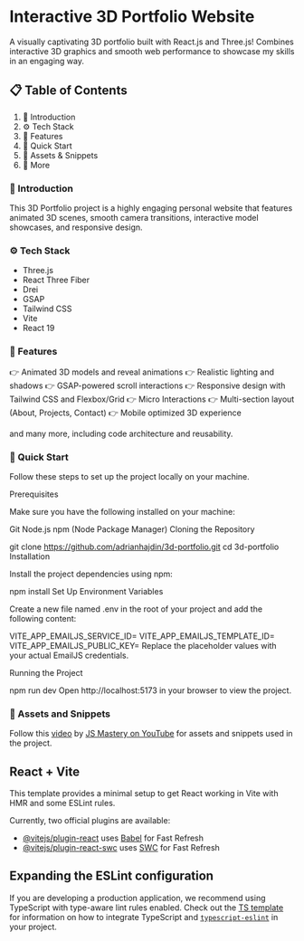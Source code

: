 # Interactive 3D Portfolio Website

A visually captivating 3D portfolio built with React.js and Three.js! Combines interactive 3D graphics and smooth web performance to showcase my skills in an engaging way.

## 📋 Table of Contents

1. 🤖 Introduction
2. ⚙️ Tech Stack
3. 🔋 Features
4. 🤸 Quick Start
5. 🔗 Assets & Snippets
6. 🚀 More

### 🤖 Introduction

This 3D Portfolio project is a highly engaging personal website that features animated 3D scenes, smooth camera transitions, interactive model showcases, and responsive design.

### ⚙️ Tech Stack

- Three.js
- React Three Fiber
- Drei
- GSAP
- Tailwind CSS
- Vite
- React 19

### 🔋 Features

👉 Animated 3D models and reveal animations
👉 Realistic lighting and shadows
👉 GSAP-powered scroll interactions
👉 Responsive design with Tailwind CSS and Flexbox/Grid
👉 Micro Interactions
👉 Multi-section layout (About, Projects, Contact)
👉 Mobile optimized 3D experience

and many more, including code architecture and reusability.

### 🤸 Quick Start

Follow these steps to set up the project locally on your machine.

Prerequisites

Make sure you have the following installed on your machine:

Git
Node.js
npm (Node Package Manager)
Cloning the Repository

git clone https://github.com/adrianhajdin/3d-portfolio.git
cd 3d-portfolio
Installation

Install the project dependencies using npm:

npm install
Set Up Environment Variables

Create a new file named .env in the root of your project and add the following content:

VITE_APP_EMAILJS_SERVICE_ID=
VITE_APP_EMAILJS_TEMPLATE_ID=
VITE_APP_EMAILJS_PUBLIC_KEY=
Replace the placeholder values with your actual EmailJS credentials.

Running the Project

npm run dev
Open http://localhost:5173 in your browser to view the project.

### 🔗 Assets and Snippets

Follow this [video](https://www.youtube.com/watch?v=E-fdPfRxkzQ&t=345s) by [JS Mastery on YouTube](https://www.youtube.com/@javascriptmastery) for assets and snippets used in the project.

## React + Vite

This template provides a minimal setup to get React working in Vite with HMR and some ESLint rules.

Currently, two official plugins are available:

- [@vitejs/plugin-react](https://github.com/vitejs/vite-plugin-react/blob/main/packages/plugin-react) uses [Babel](https://babeljs.io/) for Fast Refresh
- [@vitejs/plugin-react-swc](https://github.com/vitejs/vite-plugin-react/blob/main/packages/plugin-react-swc) uses [SWC](https://swc.rs/) for Fast Refresh

## Expanding the ESLint configuration

If you are developing a production application, we recommend using TypeScript with type-aware lint rules enabled. Check out the [TS template](https://github.com/vitejs/vite/tree/main/packages/create-vite/template-react-ts) for information on how to integrate TypeScript and [`typescript-eslint`](https://typescript-eslint.io) in your project.
